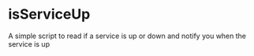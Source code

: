 # isServiceUp
A simple script to read if a service is up or down and notify you when the service is up
